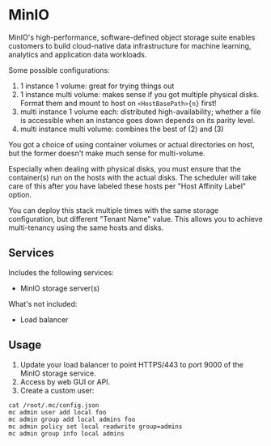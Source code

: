 MinIO
=====
MinIO's high-performance, software-defined object storage suite enables customers to build cloud-native data infrastructure for machine learning, analytics and 
application data workloads.

Some possible configurations:

1. 1 instance 1 volume: great for trying things out
2. 1 instance multi volume: makes sense if you got multiple physical disks. Format them and mount to host on `<HostBasePath>{n}` first!
3. multi instance 1 volume each: distributed high-availability; whether a file is accessible when an instance goes down depends on its parity level.
4. multi instance multi volume: combines the best of (2) and (3)

You got a choice of using container volumes or actual directories on host, but the former doesn't make much sense for multi-volume.

Especially when dealing with physical disks, you must ensure that the container(s) run on the hosts with the actual disks. The scheduler will take care of this 
after you have labeled these hosts per "Host Affinity Label" option.

You can deploy this stack multiple times with the same storage configuration, but different "Tenant Name" value. This allows you to achieve multi-tenancy using 
the same hosts and disks.


Services
--------
Includes the following services:
- MinIO storage server(s)

What's not included:
- Load balancer


Usage
-----
1. Update your load balancer to point HTTPS/443 to port 9000 of the MinIO storage service.
2. Access by web GUI or API.
3. Create a custom user:

```
cat /root/.mc/config.json
mc admin user add local foo
mc admin group add local admins foo
mc admin policy set local readwrite group=admins
mc admin group info local admins
```